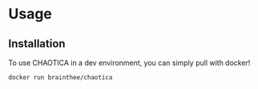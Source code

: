 Usage
=====

Installation
------------

To use CHAOTICA in a dev environment, you can simply pull with docker!

```console
docker run brainthee/chaotica
```